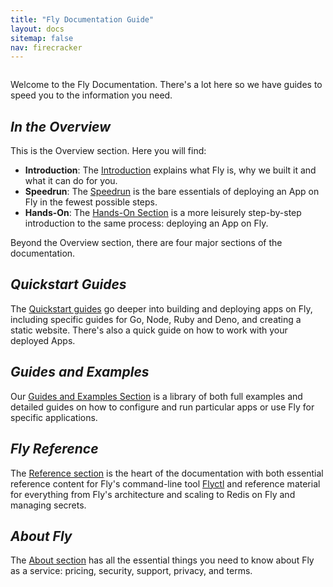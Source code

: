 ```yaml
---
title: "Fly Documentation Guide"
layout: docs
sitemap: false
nav: firecracker
---
```


<figure class="w:full mb:4">
  <img class="m:0" src="/public/images/docs-guide.jpg" srcset="/public/images/docs-guide@2x.jpg 2x" alt="">
</figure>

Welcome to the Fly Documentation. There's a lot here so we have guides to speed you to the information you need.

## _In the Overview_

This is the Overview section. Here you will find:

* **Introduction**: The [Introduction](/docs/introduction/) explains what Fly is, why we built it and what it can do for you.
* **Speedrun**: The [Speedrun](/docs/speedrun/) is the bare essentials of deploying an App on Fly in the fewest possible steps.
* **Hands-On**: The [Hands-On Section](/docs/hands-on/start/) is a more leisurely step-by-step introduction to the same process: deploying an App on Fly.

Beyond the Overview section, there are four major sections of the documentation.

## _Quickstart Guides_

The [Quickstart guides](/docs/getting-started/) go deeper into building and deploying apps on Fly, including specific guides for Go, Node, Ruby and Deno, and creating a static website. There's also a quick guide on how to work with your deployed Apps.

## _Guides and Examples_

Our [Guides and Examples Section](/docs/guides/) is a library of both full examples and detailed guides on how to configure and run particular apps or use Fly for specific applications.

## _Fly Reference_

The [Reference section](/docs/reference/) is the heart of the documentation with both essential reference content for Fly's command-line tool [Flyctl](/docs/flyctl/) and reference material for everything from Fly's architecture and scaling to Redis on Fly and managing secrets.

## _About Fly_

The [About section](/docs/about/) has all the essential things you need to know about Fly as a service: pricing, security, support, privacy, and terms.
